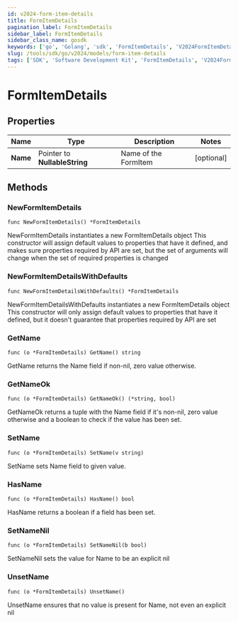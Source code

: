 ```yaml
---
id: v2024-form-item-details
title: FormItemDetails
pagination_label: FormItemDetails
sidebar_label: FormItemDetails
sidebar_class_name: gosdk
keywords: ['go', 'Golang', 'sdk', 'FormItemDetails', 'V2024FormItemDetails'] 
slug: /tools/sdk/go/v2024/models/form-item-details
tags: ['SDK', 'Software Development Kit', 'FormItemDetails', 'V2024FormItemDetails']
---
```


# FormItemDetails

## Properties

Name | Type | Description | Notes
------------ | ------------- | ------------- | -------------
**Name** | Pointer to **NullableString** | Name of the FormItem | [optional] 

## Methods

### NewFormItemDetails

`func NewFormItemDetails() *FormItemDetails`

NewFormItemDetails instantiates a new FormItemDetails object
This constructor will assign default values to properties that have it defined,
and makes sure properties required by API are set, but the set of arguments
will change when the set of required properties is changed

### NewFormItemDetailsWithDefaults

`func NewFormItemDetailsWithDefaults() *FormItemDetails`

NewFormItemDetailsWithDefaults instantiates a new FormItemDetails object
This constructor will only assign default values to properties that have it defined,
but it doesn't guarantee that properties required by API are set

### GetName

`func (o *FormItemDetails) GetName() string`

GetName returns the Name field if non-nil, zero value otherwise.

### GetNameOk

`func (o *FormItemDetails) GetNameOk() (*string, bool)`

GetNameOk returns a tuple with the Name field if it's non-nil, zero value otherwise
and a boolean to check if the value has been set.

### SetName

`func (o *FormItemDetails) SetName(v string)`

SetName sets Name field to given value.

### HasName

`func (o *FormItemDetails) HasName() bool`

HasName returns a boolean if a field has been set.

### SetNameNil

`func (o *FormItemDetails) SetNameNil(b bool)`

 SetNameNil sets the value for Name to be an explicit nil

### UnsetName
`func (o *FormItemDetails) UnsetName()`

UnsetName ensures that no value is present for Name, not even an explicit nil

